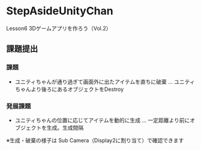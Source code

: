 # StepAsideUnityChan
 Lesson6 3Dゲームアプリを作ろう（Vol.2）

## 課題提出

### 課題
 - ユニティちゃんが通り過ぎて画面外に出たアイテムを直ちに破棄 … ユニティちゃんより後ろにあるオブジェクトをDestroy

### 発展課題
 - ユニティちゃんの位置に応じてアイテムを動的に生成 … 一定距離より前にオブジェクトを生成。生成間隔

※生成・破棄の様子は Sub Camera（Display2に割り当て）で確認できます
